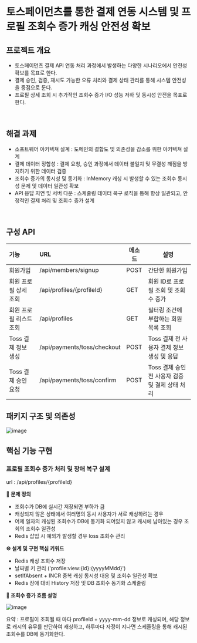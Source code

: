 # 토스페이먼츠를 통한 결제 연동 시스템 및 프로필 조회수 증가 캐싱 안전성 확보

## 프로젝트 개요

- 토스페이먼츠 결제 API 연동 처리 과정에서 발생하는 다양한 시나리오에서 안전성 확보를 목표로 한다.
- 결제 승인, 검증, 재시도 가능한 오류 처리와 결제 상태 관리를 통해 시스템 안전성을 중점으로 둔다.
- 프로필 상세 조회 시 추가적인 조회수 증가 I/O 성능 저하 및 동시성 안전을 목표로 한다.

<br>

## 해결 과제
- 소프트웨어 아키텍쳐 설계 : 도메인의 결합도 및 의존성을 감소를 위한 아키텍쳐 설계
- 결제 데이터 정합성 : 결제 요청, 승인 과정에서 데이터 불일치 및 무결성 깨짐을 방지하기 위한 데이터 검증
- 조회수 증가의 동시성 및 동기화 : InMemory 캐싱 시 발생할 수 있는 조회수 동시성 문제 및 데이터 일관성 확보
- API 응답 지연 및 서버 다운 : 스케줄링 데이터 복구 로직을 통해 항상 일관되고, 안정적인 결제 처리 및 조회수 증가 설계

<br>

## 구성 API


| 기능 | URL                                       | 메소드 | 설명                          |
|:--------|:---------------------------------------|--------|-------------------------------|
| 회원가입   | /api/members/signup                  | POST   | 간단한 회원가입 |
| 회원 프로필 상세 조회   | /api/profiles/{profileId}| GET    | 회원 ID로 프로필 조회 및 조회수 증가 |
| 회원 프로필 리스트 조회 | /api/profiles            | GET    | 필터링 조건에 부합하는 회원 목록 조회 |
| Toss 결제 정보 생성   | /api/payments/toss/checkout | POST | Toss 결제 전 사용자 결제 정보 생성 및 응답 |
| Toss 결제 승인 요청   | /api/payments/toss/confirm | POST | Toss 결제 승인 전 사용자 검증 및 결제 상태 처리 |

## 패키지 구조 및 의존성

![image](https://github.com/user-attachments/assets/eabf7d5e-f91f-4204-b0b1-0d4bdd5e7f57)

## 핵심 기능 구현

### 프로필 조회수 증가 처리 및 장애 복구 설계

url : /api/profiles/{profileId}

**🧩 문제 정의**
- 조회수가 DB에 실시간 저장되면 부하가 큼
- 캐싱되지 않은 상태에서 여러명의 동시 사용자가 서로 캐싱하려는 경우
- 어제 일자의 캐싱된 조회수가 DB에 동기화 되어있지 않고 캐시에 남아있는 경우 조회의 조회수 일관성
- Redis 삽입 시 예외가 발생할 경우 loss 조회수 관리

**⚙️ 설계 및 구현 핵심 키워드**
- Redis 캐싱 조회수 저장
- 날짜별 키 관리 ('profile:view:{id}:{yyyyMMdd}')
- setIfAbsent + INCR 중복 캐싱 동시성 대응 및 조회수 일관성 확보
- Redis 장애 대비 History 저장 및 DB 조회수 동기화 스케줄링

**🔁 조회수 증가 흐름 설명**

![image](https://github.com/user-attachments/assets/e745e45e-3b24-4d57-a24e-cf5902e705aa)

요약 : 프로필이 조회될 때 마다 profileId + yyyy-mm-dd 정보로 캐싱되며, 해당 정보로 캐시의 유무를 판단하여 캐싱하고, 하루마다 자정이 지나면 스케줄링을 통해 캐시된 조회수를 DB에 동기화한다.




